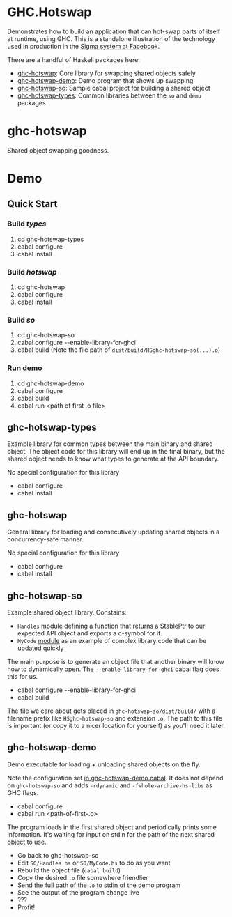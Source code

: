 GHC.Hotswap
===========

Demonstrates how to build an application that can hot-swap parts of itself at runtime, using GHC. This is a standalone illustration of the technology used in production in the [Sigma system at Facebook](https://code.facebook.com/posts/745068642270222/fighting-spam-with-haskell/).

There are a handful of Haskell packages here:

 * [ghc-hotswap](ghc-hotswap): Core library for swapping shared objects safely
 * [ghc-hotswap-demo](ghc-hotswap-demo): Demo program that shows up swapping
 * [ghc-hotswap-so](ghc-hotswap-so): Sample cabal project for building a shared object
 * [ghc-hotswap-types](ghc-hotswap-types): Common libraries between the `so` and `demo` packages

# ghc-hotswap

Shared object swapping goodness.

# Demo

Quick Start
-----------

### Build *types*
  1. cd ghc-hotswap-types
  2. cabal configure
  3. cabal install
### Build *hotswap*
  1. cd ghc-hotswap
  2. cabal configure
  3. cabal install
### Build *so*
  1. cd ghc-hotswap-so
  2. cabal configure --enable-library-for-ghci
  3. cabal build
(Note the file path of `dist/build/HSghc-hotswap-so(...).o`)
### Run demo
  1. cd ghc-hotswap-demo
  2. cabal configure
  3. cabal build
  4. cabal run <path of first .o file>

## ghc-hotswap-types

Example library for common types between the main binary and shared object. The object code for this library will end up in the final binary, but the shared object needs to know what types to generate at the API boundary.

No special configuration for this library

- cabal configure
- cabal install

## ghc-hotswap

General library for loading and consecutively updating shared objects in a concurrency-safe manner.

No special configuration for this library

- cabal configure
- cabal install

## ghc-hotswap-so

Example shared object library. Constains:

  * `Handles` [module](ghc-hotswap-so/SO/Handles.hs) defining a function that returns a StablePtr to our expected API object and exports a c-symbol for it.
  * `MyCode` [module](ghc-hotswap-so/SO/MyCode.hs) as an example of complex library code that can be updated quickly

The main purpose is to generate an object file that another binary will know how to dynamically open. The `--enable-library-for-ghci` cabal flag does this for us.

- cabal configure --enable-library-for-ghci
- cabal build

The file we care about gets placed in `ghc-hotswap-so/dist/build/` with a filename prefix like `HSghc-hotswap-so` and extension `.o`. The path to this file is important (or copy it to a nicer location for yourself) as you'll need it later.

## ghc-hotswap-demo

Demo executable for loading + unloading shared objects on the fly.

Note the configuration set [in ghc-hotswap-demo.cabal](ghc-hotswap-demo/ghc-hotswap-demo.cabal). It does not depend on `ghc-hotswap-so` and adds `-rdynamic` and `-fwhole-archive-hs-libs` as GHC flags.

- cabal configure
- cabal run <path-of-first-.o>

The program loads in the first shared object and periodically prints some information. It's waiting for input on stdin for the path of the next shared object to use.

  * Go back to ghc-hotswap-so
  * Edit `SO/Handles.hs` or `SO/MyCode.hs` to do as you want
  * Rebuild the object file (`cabal build`)
  * Copy the desired `.o` file somewhere friendlier
  * Send the full path of the `.o` to stdin of the demo program
  * See the output of the program change live
  * ???
  * Profit!
